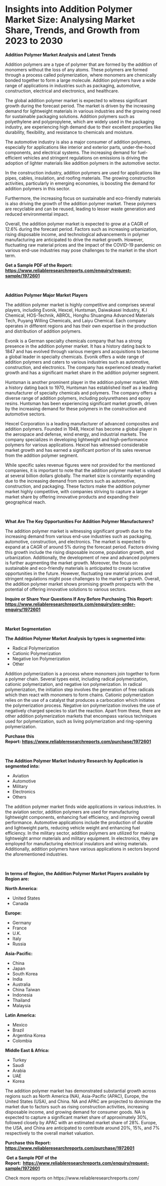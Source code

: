 <p><h1>Insights into Addition Polymer Market Size: Analysing Market Share, Trends, and Growth from 2023 to 2030</h1></p><p><strong>Addition Polymer Market Analysis and Latest Trends</strong></p>
<p><p>Addition polymers are a type of polymer that are formed by the addition of monomers without the loss of any atoms. These polymers are formed through a process called polymerization, where monomers are chemically bonded together to form a large molecule. Addition polymers have a wide range of applications in industries such as packaging, automotive, construction, electrical and electronics, and healthcare.</p><p>The global addition polymer market is expected to witness significant growth during the forecast period. The market is driven by the increasing demand for lightweight materials in various industries and the growing need for sustainable packaging solutions. Addition polymers such as polyethylene and polypropylene, which are widely used in the packaging industry, are experiencing high demand due to their excellent properties like durability, flexibility, and resistance to chemicals and moisture.</p><p>The automotive industry is also a major consumer of addition polymers, especially for applications like interior and exterior parts, under-the-hood components, and electrical systems. The increasing demand for fuel-efficient vehicles and stringent regulations on emissions is driving the adoption of lighter materials like addition polymers in the automotive sector.</p><p>In the construction industry, addition polymers are used for applications like pipes, cables, insulation, and roofing materials. The growing construction activities, particularly in emerging economies, is boosting the demand for addition polymers in this sector.</p><p>Furthermore, the increasing focus on sustainable and eco-friendly materials is also driving the growth of the addition polymer market. These polymers are recyclable and can be reused, leading to lesser waste generation and reduced environmental impact.</p><p>Overall, the addition polymer market is expected to grow at a CAGR of 12.6% during the forecast period. Factors such as increasing urbanization, rising disposable income, and technological advancements in polymer manufacturing are anticipated to drive the market growth. However, fluctuating raw material prices and the impact of the COVID-19 pandemic on various end-use industries may pose challenges to the market in the short term.</p></p>
<p><strong>Get a Sample PDF of the Report:&nbsp; <a href="https://www.reliableresearchreports.com/enquiry/request-sample/1972601">https://www.reliableresearchreports.com/enquiry/request-sample/1972601</a></strong></p>
<p>&nbsp;</p>
<p><strong>Addition Polymer Major Market Players</strong></p>
<p><p>The addition polymer market is highly competitive and comprises several players, including Evonik, Hexcel, Huntsman, Daiwakasei Industry, K.I Chemical, HOS-Technik, ABROL, Honghu Shuangma Advanced Materials Tech, Puyang Willing Chemicals, and Laiyu Chemical. Each company operates in different regions and has their own expertise in the production and distribution of addition polymers.</p><p>Evonik is a German specialty chemicals company that has a strong presence in the addition polymer market. It has a history dating back to 1847 and has evolved through various mergers and acquisitions to become a global leader in specialty chemicals. Evonik offers a wide range of addition polymers and caters to various industries such as automotive, construction, and electronics. The company has experienced steady market growth and has a significant market share in the addition polymer segment.</p><p>Huntsman is another prominent player in the addition polymer market. With a history dating back to 1970, Huntsman has established itself as a leading manufacturer of specialty chemicals and polymers. The company offers a diverse range of addition polymers, including polyurethanes and epoxy resins. Huntsman has been experiencing significant market growth, driven by the increasing demand for these polymers in the construction and automotive sectors.</p><p>Hexcel Corporation is a leading manufacturer of advanced composites and addition polymers. Founded in 1948, Hexcel has become a global player in the aerospace and defense, wind energy, and industrial markets. The company specializes in developing lightweight and high-performance polymers for various applications. Hexcel has witnessed considerable market growth and has earned a significant portion of its sales revenue from the addition polymer segment.</p><p>While specific sales revenue figures were not provided for the mentioned companies, it is important to note that the addition polymer market is valued at several billion dollars globally. The market size is constantly expanding due to the increasing demand from sectors such as automotive, construction, and packaging. These factors make the addition polymer market highly competitive, with companies striving to capture a larger market share by offering innovative products and expanding their geographical reach.</p></p>
<p>&nbsp;</p>
<p><strong>What Are The Key Opportunities For Addition Polymer Manufacturers?</strong></p>
<p><p>The addition polymer market is witnessing significant growth due to the increasing demand from various end-use industries such as packaging, automotive, construction, and electronics. The market is expected to expand at a CAGR of around 5% during the forecast period. Factors driving this growth include the rising disposable income, population growth, and urbanization. Additionally, the development of new and advanced polymers is further augmenting the market growth. Moreover, the focus on sustainable and eco-friendly materials is anticipated to create lucrative opportunities in the future. However, fluctuating raw material prices and stringent regulations might pose challenges to the market's growth. Overall, the addition polymer market shows promising growth prospects with the potential of offering innovative solutions to various sectors.</p></p>
<p><strong>Inquire or Share Your Questions If Any Before Purchasing This Report: <a href="https://www.reliableresearchreports.com/enquiry/pre-order-enquiry/1972601">https://www.reliableresearchreports.com/enquiry/pre-order-enquiry/1972601</a></strong></p>
<p>&nbsp;</p>
<p><strong>Market Segmentation</strong></p>
<p><strong>The Addition Polymer Market Analysis by types is segmented into:</strong></p>
<p><ul><li>Radical Polymerization</li><li>Cationic Polymerization</li><li>Negative Ion Polymerization</li><li>Other</li></ul></p>
<p><p>Addition polymerization is a process where monomers join together to form a polymer chain. Several types exist, including radical polymerization, cationic polymerization, and negative ion polymerization. In radical polymerization, the initiation step involves the generation of free radicals which then react with monomers to form chains. Cationic polymerization relies on the use of a catalyst that produces a carbocation which initiates the polymerization process. Negative ion polymerization involves the use of negatively charged species to start the reaction. Apart from these, there are other addition polymerization markets that encompass various techniques used for polymerization, such as living polymerization and ring-opening polymerization.</p></p>
<p><strong>Purchase this Report:&nbsp;<a href="https://www.reliableresearchreports.com/purchase/1972601">https://www.reliableresearchreports.com/purchase/1972601</a></strong></p>
<p>&nbsp;</p>
<p><strong>The Addition Polymer Market Industry Research by Application is segmented into:</strong></p>
<p><ul><li>Aviation</li><li>Automotive</li><li>Military</li><li>Electronics</li><li>Others</li></ul></p>
<p><p>The addition polymer market finds wide applications in various industries. In the aviation sector, addition polymers are used for manufacturing lightweight components, enhancing fuel efficiency, and improving overall performance. Automotive applications include the production of durable and lightweight parts, reducing vehicle weight and enhancing fuel efficiency. In the military sector, addition polymers are utilized for making lightweight armor materials and military equipment. In electronics, they are employed for manufacturing electrical insulators and wiring materials. Additionally, addition polymers have various applications in sectors beyond the aforementioned industries.</p></p>
<p>&nbsp;</p>
<p><strong>In terms of Region, the Addition Polymer Market Players available by Region are:</strong></p>
<p>
    <p> <strong> North America: </strong>
        <ul>
            <li>United States</li>
            <li>Canada</li>
        </ul>
        </p> 
    <p> <strong> Europe: </strong>
        <ul>
            <li>Germany</li>
            <li>France</li>
            <li>U.K.</li>
            <li>Italy</li>
            <li>Russia</li>
        </ul>
        </p> 
    <p> <strong> Asia-Pacific: </strong>
        <ul>
            <li>China</li>
            <li>Japan</li>
            <li>South Korea</li>
            <li>India</li>
            <li>Australia</li>
            <li>China Taiwan</li>
            <li>Indonesia</li>
            <li>Thailand</li>
            <li>Malaysia</li>
        </ul>
        </p> 
    <p> <strong> Latin America: </strong>
        <ul>
            <li>Mexico</li>
            <li>Brazil</li>
            <li>Argentina Korea</li>
            <li>Colombia</li>
        </ul>
        </p> 
    <p> <strong> Middle East & Africa: </strong>
        <ul>
            <li>Turkey</li>
            <li>Saudi</li>
            <li>Arabia</li>
            <li>UAE</li>
            <li>Korea</li>
        </ul>
    </p>
    </p>
<p><p>The addition polymer market has demonstrated substantial growth across regions such as North America (NA), Asia-Pacific (APAC), Europe, the United States (USA), and China. NA and APAC are projected to dominate the market due to factors such as rising construction activities, increasing disposable income, and growing demand for consumer goods. NA is expected to capture a significant market share of approximately 30%, followed closely by APAC with an estimated market share of 28%. Europe, the USA, and China are anticipated to contribute around 20%, 15%, and 7% respectively to the overall market valuation.</p></p>
<p><strong>Purchase this Report: <a href="https://www.reliableresearchreports.com/purchase/1972601">https://www.reliableresearchreports.com/purchase/1972601</a></strong></p>
<p>&nbsp;<strong>Get a Sample PDF of the Report:&nbsp;&nbsp;<a href="https://www.reliableresearchreports.com/enquiry/request-sample/1972601">https://www.reliableresearchreports.com/enquiry/request-sample/1972601</a></strong></p>
<p><strong></strong></p>
<p>Check more reports on https://www.reliableresearchreports.com/</p>